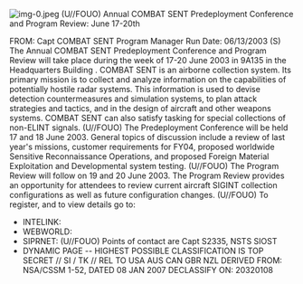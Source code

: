 ![img-0.jpeg](img-0.jpeg)
(U//FOUO) Annual COMBAT SENT Predeployment Conference and Program Review: June 17-20th

FROM: Capt
COMBAT SENT Program Manager
Run Date: 06/13/2003
(S) The Annual COMBAT SENT Predeployment Conference and Program Review will take place during the week of 17-20 June 2003 in 9A135 in the Headquarters Building . COMBAT SENT is an airborne collection system. Its primary mission is to collect and analyze information on the capabilities of potentially hostile radar systems. This information is used to devise detection countermeasures and simulation systems, to plan attack strategies and tactics, and in the design of aircraft and other weapons systems. COMBAT SENT can also satisfy tasking for special collections of non-ELINT signals.
(U//FOUO) The Predeployment Conference will be held 17 and 18 June 2003. General topics of discussion include a review of last year's missions, customer requirements for FY04, proposed worldwide Sensitive Reconnaissance Operations, and proposed Foreign Material Exploitation and Developmental system testing.
(U//FOUO) The Program Review will follow on 19 and 20 June 2003. The Program Review provides an opportunity for attendees to review current aircraft SIGINT collection configurations as well as future configuration changes.
(U//FOUO) To register, and to view details go to:

- INTELINK:
- WEBWORLD:
- SIPRNET:
(U//FOUO) Points of contact are Capt
S2335, NSTS
SIOST
- DYNAMIC PAGE -- HIGHEST POSSIBLE CLASSIFICATION IS
TOP SECRET // SI / TK // REL TO USA AUS CAN GBR NZL
DERIVED FROM: NSA/CSSM 1-52, DATED 08 JAN 2007 DECLASSIFY ON: 20320108
